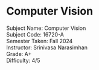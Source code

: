 # Computer Vision
Subject Name: Computer Vision  
Subject Code: 16720-A  
Semester Taken: Fall 2024  
Instructor: Srinivasa Narasimhan  
Grade: A+  
Difficulty: 4/5
